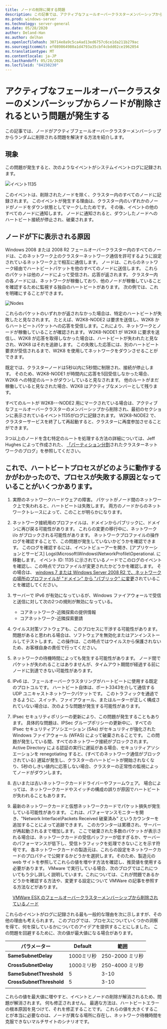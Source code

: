 ```yaml
---
title: ノードの削除に関する問題
description: この記事では、アクティブなフェールオーバークラスターメンバーシップからノードを削除するときに発生する問題について説明します。
ms.prod: windows-server
ms.technology: server-general
ms.date: 05/28/2020
author: Deland-Han
ms.author: delhan
ms.openlocfilehash: 30714e8a9c5ca4ad13ed6757c6ce1da211b279ac
ms.sourcegitcommit: ef089864980a1d4793a35cbf4cbdd02ce1962054
ms.translationtype: MT
ms.contentlocale: ja-JP
ms.lasthandoff: 05/28/2020
ms.locfileid: "84150230"
---
```

# <a name="having-a-problem-with-nodes-being-removed-from-active-failover-cluster-membership"></a>アクティブなフェールオーバークラスターのメンバーシップからノードが削除されるという問題が発生する

この記事では、ノードがアクティブフェールオーバークラスターメンバーシップからランダムに削除される問題を解決する方法を紹介します。

## <a name="symptoms"></a>現象

この問題が発生すると、次のようなイベントがシステムイベントログに記録されます。

![イベント1135](media/problem-nodes-failover-cluster/1135-1.png)

このイベントは、削除されたノードを除く、クラスター内のすべてのノードに記録されます。 このイベントが発生する理由は、クラスター内のいずれかのノードがノードをダウン状態としてマークしたためです。 その後、イベントの他のすべてのノードに通知します。 ノードに通知されると、ダウンしたノードへのハートビート接続が停止され、破棄されます。

## <a name="what-caused-the-node-to-be-marked-down"></a>ノードが下に表示される原因

Windows 2008 または 2008 R2 フェールオーバークラスター内のすべてのノードは、このネットワーク上のクラスターネットワーク通信を許可するように設定されているネットワーク上で相互に通信します。 ノードは、これらのネットワーク経由でハートビートパケットを他のすべてのノードに送信します。 これらのパケットは他のノードによって受信され、応答が返されます。 クラスター内の各ノードには、ネットワークが稼働しており、他のノードが稼働していることを確認するために監視する独自のハートビートがあります。 次の例では、これを明確にすることができます。

![Nodes](media/problem-nodes-failover-cluster/Node2.png)

これらのパケットのいずれかが返されなかった場合は、特定のハートビートが失敗したと見なされます。 たとえば、W2K8-NODE2 は要求を送信し、W2K8 からハートビートパケットへの応答を受信します。これにより、ネットワークとノードが稼働していることが確認されます。  W2K8-NODE1 が W2K8 に要求を送信し、W2K8 が応答を取得しなかった場合は、ハートビートが失われたと見なされ、W2K8 はそれを追跡します。  この失敗した応答には、別のハートビート要求が受信されるまで、W2K8 を使用してネットワークをダウンさせることができます。

既定では、クラスターノードは5秒以内に5秒間に制限され、接続が停止します。 そのため、W2K8-NODE1 が時間内に応答を5回受信しなかった場合、W2K8 への特定のルートがダウンしていると見なされます。 他のルートがまだ稼働していると見なされた場合、W2K8 はアクティブなメンバーとして残ります。

すべてのルートが W2K8---NODE2 用にマークされている場合は、アクティブなフェールオーバークラスターのメンバーシップから削除され、最初のセクションに表示されているイベント1135がログに記録されます。 W2K8-NODE2 で、クラスターサービスを終了して再起動すると、クラスターに再度参加させることができます。

3つ以上のノードを含む特定のルートを処理する方法の詳細については、Jeff Hughes によって作成された、 [「パーティション分割](/archive/blogs/askcore/partitioned-cluster-networks)されたクラスターネットワークのブログ」を参照してください。

## <a name="now-that-we-know-how-the-heartbeat-process-works-what-are-some-of-the-known-causes-for-the-process-to-fail"></a>これで、ハートビートプロセスがどのように動作するかがわかったので、プロセスが失敗する原因となっていることがいくつかあります。

1. 実際のネットワークハードウェアの障害。 パケットがノード間のネットワーク上で失われると、ハートビートは失敗します。 両方のノードからのネットワークトレースによって、このことが明らかになります。

2. ネットワーク接続用のプロファイルは、ドメインからパブリックに、ドメインに再び戻る可能性があります。 これらの変更の移行中に、ネットワーク i/o がブロックされる可能性があります。 ネットワークプロファイルの操作ログを確認することで、この問題が発生していないかどうかを確認できます。 このログを確認するには、イベントビューアーを開き、[アプリケーションとサービス] Logs\Microsoft\Windows\NetworkProfile\Operational. に移動します。 イベント ID: 1135 に示されているノードでこのログのイベントを確認し、この時点でプロファイルが変更されたかどうかを確認します。 その場合は、 [windows 7 または Windows Server 2008 R2 で、ネットワークの場所のプロファイルが "ドメイン" から "パブリック" に変更](https://support.microsoft.com/help/2524478/the-network-location-profile-changes-from-domain-to-public-in-windows)されていることを確認してください。

3. サーバーで IPv6 が有効になっているが、Windows ファイアウォールで受信と送信に対して次の2つの規則が無効になっている。

    - コアネットワーク-近隣探索の提供情報
    - コアネットワーク-近隣探索要請

4. ウイルス対策ソフトウェアも、このプロセスに干渉する可能性があります。 問題があると思われる場合は、ソフトウェアを無効化またはアンインストールしてテストします。 この操作は、この時点ではウイルスから保護されないため、お客様自身の責任で行ってください。

5. ネットワークの待機時間によっても発生する可能性があります。 ノード間でパケットが失われることはありませんが、タイムアウト期間が経過する前にノードに到達できない可能性があります。

6. IPv6 は、フェールオーバークラスタリングがハートビートに使用する既定のプロトコルです。 ハートビート自体は、ポート3343を介して通信する UDP ユニキャストネットワークパケットです。 このトラフィックを通過できるように、スイッチ、ファイアウォール、またはルーターが正しく構成されていない場合は、次のような問題が発生する可能性があります。

7. IPsec セキュリティポリシーの更新により、この問題が発生することもあります。 具体的な問題は、IPSec グループポリシーの更新中に、すべての IPsec セキュリティアソシエーション (SAs) がセキュリティが強化された Windows ファイアウォール (WFAS) によって破棄されることです。 この問題が発生している間、すべてのネットワーク接続がブロックされます。 Active Directory による認証の実行に遅延がある場合、セキュリティアソシエーションを renegotiating すると、(すべてのネットワーク通信がブロックされている) 遅延が発生し、クラスターのハートビートが開始されなくなり、5秒のしきい値内に応答しない場合、クラスターの正常性の監視によってノードがダウンします。

8. 古いまたは古いネットワークカードドライバーやファームウェア。  場合によっては、ネットワークカードやスイッチの構成の誤りが原因でハートビートが失われることもあります。

9. 最新のネットワークカードと仮想ネットワークカードでパケット損失が発生している可能性があります。  これは、パフォーマンスモニターを開き、"Network Interface\Packets Received 破棄済み" というカウンターを追加することによって追跡できます。  このカウンターは累積され、サーバーが再起動されるまで増加します。  ここで破棄された多数のパケットが表示される場合は、ネットワークカードの受信バッファーが低すぎるか、サーバーのパフォーマンスが低下し、受信トラフィックを処理できないことを示す符号です。  各ネットワークカードの製造元は、これらの設定をネットワークカードのプロパティで公開するかどうかを選択します。そのため、製造元の web サイトを参照してこれらの値を増やす方法を確認し、推奨値を使用する必要があります。  VMware で実行している場合、次のブログではこれについてもう少し詳しく説明しています。これについては、これが問題であるかどうかを確認する方法や、変更する設定について VMWare の記事を参照する方法などがあります。

    [VMWare ESX のフェールオーバークラスターメンバーシップから削除されているノード](/archive/blogs/askcore/nodes-being-removed-from-failover-cluster-membership-on-vmware-esx)

これらのイベントがログに記録される最も一般的な理由を次に示しますが、その他の理由も考えられます。 このブログでは、プロセスについていくつかの洞察を得て、何を探しているかについてのアイデアを提供することにしました。 この問題を回避するために、次の値が最大値になる場合があります。

|パラメーター|Default|範囲|
|---|---|---|
|**SameSubnetDelay**|1000ミリ秒|250-2000 ミリ秒|
|**CrossSubnetDelay**|1000ミリ秒|250-4000 ミリ秒|
|**SameSubnetThreshold**|5|3-10|
|**CrossSubnetThreshold**|5|3-10|
||||

これらの値を最大値に増やすと、イベントとノードの削除が解消されるため、問題が解消されます。 何も修正されません。 最適な方法は、ハートビートエラーの根本原因を見つけて、それを修正することです。 これらの値を大きくすることが本当に必要なのは、ノードが異なる場所に存在し、ネットワーク待機時間を克服できないマルチサイトのシナリオです。
